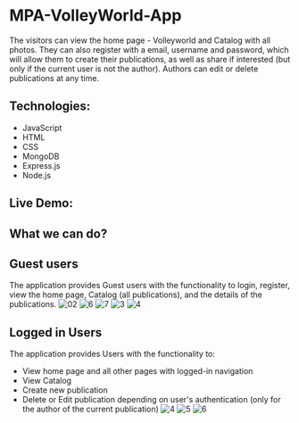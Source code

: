 # MPA-VolleyWorld-App
The visitors can view the home page - Volleyworld and Catalog with all photos. They can also register with a email, username and password, which will allow them to create their publications, as well as share if interested (but only if the current user is not the author). Authors can edit or delete publications at any time. 

## Technologies:
- JavaScript
- HTML
- CSS
- MongoDB
- Express.js
- Node.js

## Live Demo:

## What we can do?
## Guest users 
The application provides Guest users with the functionality to login, register, view the home page, Catalog (all publications), and the details of the publications. 
![02](https://user-images.githubusercontent.com/104487003/223408943-b49ed64b-fdc3-4781-a6ea-7a94fd954879.jpg)
![6](https://user-images.githubusercontent.com/104487003/223409995-3a8ad4e5-ad38-405d-bf2c-c49582923037.jpg)
![7](https://user-images.githubusercontent.com/104487003/223409037-75dae683-2e00-4e64-925c-66c950332925.jpg)
![3](https://user-images.githubusercontent.com/104487003/223409058-a281ed54-80c8-4446-a6a0-13ac044e9ee3.jpg)
![4](https://user-images.githubusercontent.com/104487003/223409067-68ab1b33-52d2-4b52-bf0d-a634d28b1323.jpg)

## Logged in Users 
The application provides Users with the functionality to: 
- View home page and all other pages with logged-in navigation
- View Catalog 
- Create new publication
- Delete or Edit publication depending on user's authentication (only for the author of the current publication) 
![4](https://user-images.githubusercontent.com/104487003/223410874-b91c7114-2884-42b3-a67c-65191a0ea84c.jpg)
![5](https://user-images.githubusercontent.com/104487003/223410883-70f0a347-1d00-498f-a70e-de9822ff8d52.jpg)
![6](https://user-images.githubusercontent.com/104487003/223410948-3a2fa5c7-4cd8-44f9-a156-ff1e50e93e07.jpg)
